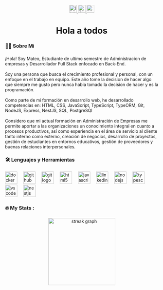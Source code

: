 
<div align="center">
  <a href="https://www.linkedin.com/in/mateo-tello-alfaro-9b25a1238/" target="_blank">
    <img src="https://img.shields.io/static/v1?message=LinkedIn&logo=linkedin&label=&color=0077B5&logoColor=white&labelColor=&style=for-the-badge" height="25" alt="linkedin logo"  />
  </a>
  <a href="matetello29" target="_blank">
    <img src="https://img.shields.io/static/v1?message=Discord&logo=discord&label=&color=7289DA&logoColor=white&labelColor=&style=for-the-badge" height="25" alt="discord logo"  />
  </a>
  <a href="mateotelloalfaro@gmail.com" target="_blank">
    <img src="https://img.shields.io/static/v1?message=Gmail&logo=gmail&label=&color=D14836&logoColor=white&labelColor=&style=for-the-badge" height="25" alt="gmail logo"  />
  </a>
</div>

###

<h1 align="center">Hola a todos</h1>

###

<h3 align="left">👩‍💻  Sobre Mi</h3>

###

<p align="left">¡Hola! Soy Mateo, Estudiante de ultimo semestre de Administracion de empresas y Desarrollador Full Stack enfocado en Back-End.<br><br>Soy una persona que busca el crecimiento profesional y personal, con un enfoque en el trabajo en equipo. Este año tome la decision de hacer algo que siempre me gusto pero nunca habia tomado la decision de hacer y es la programación.<br><br>Como parte de mi formación en desarrollo web, he desarrollado competencias en: HTML, CSS, JavaScript, TypeScript, TypeORM, Git, NodeJS, Express, NestJS, SQL, PostgreSQl<br><br>Considero que mi actual formación en Administración de Empresas me permite aportar a las organizaciones un conocimiento integral en cuanto a procesos productivos, así como experiencia en el área de servicio al cliente tanto interno como externo, creación de negocios, desarrollo de proyectos, gestión de estudiantes en entornos educativos, gestión de proveedores y buenas relaciones interpersonales.</p>

###

<h3 align="left">🛠 Lenguajes y Herramientas</h3>

###

<div align="left">
  <img src="https://cdn.jsdelivr.net/gh/devicons/devicon/icons/docker/docker-original.svg" height="40" alt="docker logo"  />
  <img width="12" />
  <img src="https://cdn.jsdelivr.net/gh/devicons/devicon/icons/github/github-original.svg" height="40" alt="github logo"  />
  <img width="12" />
  <img src="https://cdn.jsdelivr.net/gh/devicons/devicon/icons/git/git-original.svg" height="40" alt="git logo"  />
  <img width="12" />
  <img src="https://cdn.jsdelivr.net/gh/devicons/devicon/icons/html5/html5-original.svg" height="40" alt="html5 logo"  />
  <img width="12" />
  <img src="https://cdn.jsdelivr.net/gh/devicons/devicon/icons/javascript/javascript-original.svg" height="40" alt="javascript logo"  />
  <img width="12" />
  <img src="https://cdn.jsdelivr.net/gh/devicons/devicon/icons/linkedin/linkedin-original.svg" height="40" alt="linkedin logo"  />
  <img width="12" />
  <img src="https://cdn.jsdelivr.net/gh/devicons/devicon/icons/nodejs/nodejs-original.svg" height="40" alt="nodejs logo"  />
  <img width="12" />
  <img src="https://cdn.jsdelivr.net/gh/devicons/devicon/icons/typescript/typescript-original.svg" height="40" alt="typescript logo"  />
  <img width="12" />
  <img src="https://cdn.jsdelivr.net/gh/devicons/devicon/icons/vscode/vscode-original.svg" height="40" alt="vscode logo"  />
  <img width="12" />
  <img src="https://cdn.jsdelivr.net/gh/devicons/devicon/icons/nestjs/nestjs-plain.svg" height="40" alt="nestjs logo"  />
</div>

###

<h3 align="left">🔥   My Stats :</h3>

###

<div align="center">
  <img src="https://streak-stats.demolab.com?user=mattello20&locale=en&mode=daily&theme=dark&hide_border=false&border_radius=5&order=3" height="220" alt="streak graph"  />
</div>

###
